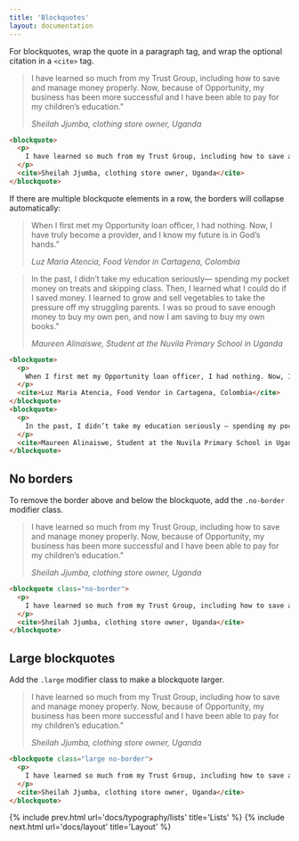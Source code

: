 ```yaml
---
title: 'Blockquotes'
layout: documentation
---
```


For blockquotes, wrap the quote in a paragraph tag, and wrap the optional citation in a `<cite>` tag.

<div class="demo">
  <blockquote>
    <p>
      I have learned so much from my Trust Group, including how to save and manage money properly. Now, because of Opportunity, my business has been more successful and I have been able to pay for my children’s education."
    </p>
    <cite>Sheilah Jjumba, clothing store owner, Uganda</cite>
  </blockquote>
</div>

```html
<blockquote>
  <p>
    I have learned so much from my Trust Group, including how to save and manage money properly. Now, because of Opportunity, my business has been more successful and I have been able to pay for my children’s education."
  </p>
  <cite>Sheilah Jjumba, clothing store owner, Uganda</cite>
</blockquote>
```

If there are multiple blockquote elements in a row, the borders will collapse automatically:

<div class="demo">
  <blockquote>
    <p>
      When I first met my Opportunity loan officer, I had nothing. Now, I have truly become a provider, and I know my future is in God’s hands.”
    </p>
    <cite>Luz Maria Atencia, Food Vendor in Cartagena, Colombia</cite>
  </blockquote>
  <blockquote>
    <p>
      In the past, I didn’t take my education seriously— spending my pocket money on treats and skipping class. Then, I learned what I could do if I saved money. I learned to grow and sell vegetables to take the pressure off my struggling parents. I was so proud to save enough money to buy my own pen, and now I am saving to buy my own books."
    </p>
    <cite>Maureen Alinaiswe, Student at the Nuvila Primary School in Uganda</cite>
  </blockquote>
</div>

```html
<blockquote>
  <p>
    When I first met my Opportunity loan officer, I had nothing. Now, I have truly become a provider, and I know my future is in God’s hands.”
  </p>
  <cite>Luz Maria Atencia, Food Vendor in Cartagena, Colombia</cite>
</blockquote>
<blockquote>
  <p>
    In the past, I didn’t take my education seriously — spending my pocket money on treats and skipping class. Then, I learned what I could do if I saved money. I learned to grow and sell vegetables to take the pressure off my struggling parents. I was so proud to save enough money to buy my own pen, and now I am saving to buy my own books."
  </p>
  <cite>Maureen Alinaiswe, Student at the Nuvila Primary School in Uganda</cite>
</blockquote>
```

## No borders

To remove the border above and below the blockquote, add the `.no-border` modifier class.

<div class="demo">
  <blockquote class="no-border">
    <p>
      I have learned so much from my Trust Group, including how to save and manage money properly. Now, because of Opportunity, my business has been more successful and I have been able to pay for my children’s education."
    </p>
    <cite>Sheilah Jjumba, clothing store owner, Uganda</cite>
  </blockquote>
</div>

```html
<blockquote class="no-border">
  <p>
    I have learned so much from my Trust Group, including how to save and manage money properly. Now, because of Opportunity, my business has been more successful and I have been able to pay for my children’s education."
  </p>
  <cite>Sheilah Jjumba, clothing store owner, Uganda</cite>
</blockquote>
```

## Large blockquotes

Add the `.large` modifier class to make a blockquote larger.

<div class="demo">
  <blockquote class="large no-border">
    <p>
      I have learned so much from my Trust Group, including how to save and manage money properly. Now, because of Opportunity, my business has been more successful and I have been able to pay for my children’s education."
    </p>
    <cite>Sheilah Jjumba, clothing store owner, Uganda</cite>
  </blockquote>
</div>

```html
<blockquote class="large no-border">
  <p>
    I have learned so much from my Trust Group, including how to save and manage money properly. Now, because of Opportunity, my business has been more successful and I have been able to pay for my children’s education."
  </p>
  <cite>Sheilah Jjumba, clothing store owner, Uganda</cite>
</blockquote>
```

{% include prev.html url='docs/typography/lists' title='Lists' %}
{% include next.html url='docs/layout' title='Layout' %}
